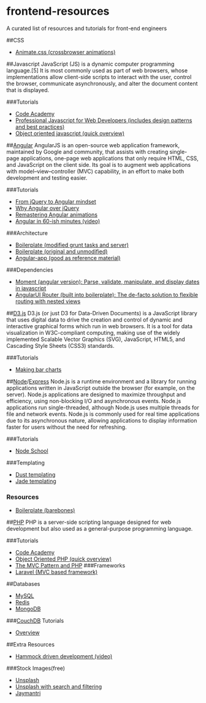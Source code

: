 frontend-resources
==================

A curated list of resources and tutorials for front-end engineers

##CSS 
- [Animate.css (crossbrowser animations)](http://daneden.github.io/animate.css/)

##Javascript
JavaScript (JS) is a dynamic computer programming language.[5] It is most commonly used as part of web browsers, whose implementations allow client-side scripts to interact with the user, control the browser, communicate asynchronously, and alter the document content that is displayed.

###Tutorials
- [Code Academy](http://www.codecademy.com/en/tracks/javascript)
- [Professional Javascript for Web Developers (includes design patterns and best practices)](http://www.amazon.com/Professional-JavaScript-Developers-Nicholas-Zakas/dp/1118026691)
- [Object oriented javascript (quick overview)](http://code.tutsplus.com/tutorials/the-basics-of-object-oriented-javascript--net-7670)

##[Angular](https://angularjs.org/)
AngularJS is an open-source web application framework, maintained by Google and community, that assists with creating single-page applications, one-page web applications that only require HTML, CSS, and JavaScript on the client side. Its goal is to augment web applications with model–view–controller (MVC) capability, in an effort to make both development and testing easier.

###Tutorials
- [From jQuery to Angular mindset](http://stackoverflow.com/questions/14994391/how-do-i-think-in-angularjs-if-i-have-a-jquery-background)
- [Why Angular over jQuery](http://stackoverflow.com/questions/18414012/why-use-angularjs-instead-of-jquery)
- [Remastering Angular animations](http://www.yearofmoo.com/2013/08/remastered-animation-in-angularjs-1-2.html)
- [Angular in 60-ish minutes (video)](https://www.youtube.com/watch?v=i9MHigUZKEM)

###Architecture
- [Boilerplate (modified grunt tasks and server)](https://github.com/JonathanZWhite/ngbp-modified/)
- [Boilerplate (original and unmodified)](https://github.com/ngbp/ngbp)
- [Angular-app (good as reference material)](https://github.com/angular-app/angular-app)

###Dependencies

- [Moment (angular version): Parse, validate, manipulate, and display dates in javascript](https://github.com/urish/angular-moment)
- [AngularUI Router (built into boilerplate): The de-facto solution to flexible routing with nested views](https://github.com/angular-ui/ui-router)

##[D3.js](http://d3js.org/)
D3.js (or just D3 for Data-Driven Documents) is a JavaScript library that uses digital data to drive the creation and control of dynamic and interactive graphical forms which run in web browsers. It is a tool for data visualization in W3C-compliant computing, making use of the widely implemented Scalable Vector Graphics (SVG), JavaScript, HTML5, and Cascading Style Sheets (CSS3) standards.

###Tutorials
- [Making bar charts](http://bost.ocks.org/mike/bar/)

##[Node](http://nodejs.org/)/[Express](http://expressjs.com/)
Node.js is a runtime environment and a library for running applications written in JavaScript outside the browser (for example, on the server). Node.js applications are designed to maximize throughput and efficiency, using non-blocking I/O and asynchronous events. Node.js applications run single-threaded, although Node.js uses multiple threads for file and network events. Node.js is commonly used for real time applications due to its asynchronous nature, allowing applications to display information faster for users without the need for refreshing.

###Tutorials
- [Node School](http://nodeschool.io/)

###Templating
- [Dust templating](https://github.com/linkedin/dustjs/wiki/Dust-Tutorial)
- [Jade templating](http://jade-lang.com/)

### Resources
- [Boilerplate (barebones)](https://github.com/JonathanZWhite/node-boilerplate)

##[PHP](https://php.net/)
PHP is a server-side scripting language designed for web development but also used as a general-purpose programming language.

###Tutorials
- [Code Academy](http://www.codecademy.com/en/tracks/php)
- [Object Oriented PHP (quick overview)](http://code.tutsplus.com/tutorials/object-oriented-php-for-beginners--net-12762)
- [The MVC Pattern and PHP](http://www.sitepoint.com/the-mvc-pattern-and-php-1/)
###Frameworks
- [Laravel (MVC based framework)](http://laravel.com/)

##Databases
- [MySQL](http://www.mysql.com/)
- [Redis](http://redis.io/)
- [MongoDB](http://www.mongodb.org/)

###[CouchDB](http://couchdb.apache.org/)
Tutorials
- [Overview](http://code.tutsplus.com/articles/getting-started-with-couchdb--net-18801)

##Extra Resources
- [Hammock driven development (video)](https://www.youtube.com/watch?v=f84n5oFoZBc)

###Stock Images(free)

- [Unsplash](http://unsplash.com/)
- [Unsplash with search and filtering](http://www.arthurweill.fr/Unsplash/en)
- [Jaymantri](http://jaymantri.com)
